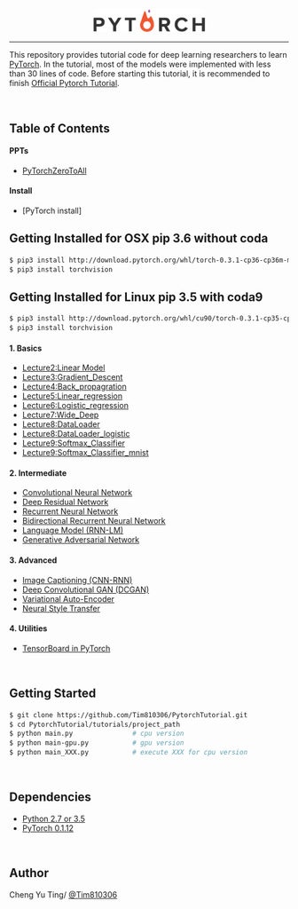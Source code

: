 <p align="center"><img width="40%" src="logo/pytorch_logo.png" /></p>

--------------------------------------------------------------------------------

This repository provides tutorial code for deep learning researchers to learn [PyTorch](https://github.com/pytorch/pytorch). In the tutorial, most of the models were implemented with less than 30 lines of code. Before starting this tutorial, it is recommended to finish [Official Pytorch Tutorial](http://pytorch.org/tutorials/beginner/deep_learning_60min_blitz.html).


<br/>

## Table of Contents
#### PPTs
* [PyTorchZeroToAll](https://drive.google.com/drive/folders/0B41Zbb4c8HVyUndGdGdJSXd5d3M)
#### Install
* [PyTorch install]
## Getting Installed for OSX pip 3.6 without coda
```bash
$ pip3 install http://download.pytorch.org/whl/torch-0.3.1-cp36-cp36m-macosx_10_7_x86_64.whl 
$ pip3 install torchvision 
```
## Getting Installed for Linux pip 3.5 with coda9
```bash
$ pip3 install http://download.pytorch.org/whl/cu90/torch-0.3.1-cp35-cp35m-linux_x86_64.whl
$ pip3 install torchvision 
```
#### 1. Basics
* [Lecture2:Linear Model](https://github.com/Tim810306/PytorchTutorial/tree/master/tutorials/01-basics/Linear_Model/main.py)
* [Lecture3:Gradient_Descent](https://github.com/Tim810306/PytorchTutorial/tree/master/tutorials/01-basics/Gradient_Descent/main.py)
* [Lecture4:Back_propagration](https://github.com/Tim810306/PytorchTutorial/tree/master/tutorials/01-basics/Back_propagration/main.py)
* [Lecture5:Linear_regression](https://github.com/Tim810306/PytorchTutorial/tree/master/tutorials/01-basics/Linear_regression/main.py)
* [Lecture6:Logistic_regression](https://github.com/Tim810306/PytorchTutorial/tree/master/tutorials/01-basics/Logistic_regression/main.py)
* [Lecture7:Wide_Deep](https://github.com/Tim810306/PytorchTutorial/tree/master/tutorials/01-basics/Wide_Deep/main.py)
* [Lecture8:DataLoader](https://github.com/Tim810306/PytorchTutorial/tree/master/tutorials/01-basics/DataLoader/main.py)
* [Lecture8:DataLoader_logistic](https://github.com/Tim810306/PytorchTutorial/tree/master/tutorials/01-basics/DataLoader/main_logistic.py)
* [Lecture9:Softmax_Classifier](https://github.com/Tim810306/PytorchTutorial/tree/master/tutorials/01-basics/Softmax_Classifier/main.py)
* [Lecture9:Softmax_Classifier_mnist](https://github.com/Tim810306/PytorchTutorial/tree/master/tutorials/01-basics/Softmax_Classifier/main_mnist.py)

#### 2. Intermediate
* [Convolutional Neural Network](https://github.com/Tim810306/PytorchTutorial/tree/master/tutorials/02-intermediate/convolutional_neural_network/main.py#L33-L53)
* [Deep Residual Network](https://github.com/Tim810306/PytorchTutorial/tree/master/tutorials/02-intermediate/deep_residual_network/main.py#L67-L103)
* [Recurrent Neural Network](https://github.com/Tim810306/PytorchTutorial/tree/master/tutorials/02-intermediate/recurrent_neural_network/main.py#L38-L56)
* [Bidirectional Recurrent Neural Network](https://github.com/Tim810306/PytorchTutorial/tree/master/tutorials/02-intermediate/bidirectional_recurrent_neural_network/main.py#L38-L57)
* [Language Model (RNN-LM)](https://github.com/Tim810306/PytorchTutorial/tree/master/tutorials/02-intermediate/language_model/main.py#L28-L53)
* [Generative Adversarial Network](https://github.com/Tim810306/PytorchTutorial/blob/master/tutorials/02-intermediate/generative_adversarial_network/main.py#L34-L50)

#### 3. Advanced
* [Image Captioning (CNN-RNN)](https://github.com/Tim810306/PytorchTutorial/tree/master/tutorials/03-advanced/image_captioning)
* [Deep Convolutional GAN (DCGAN)](https://github.com/Tim810306/PytorchTutorial/tree/master/tutorials/03-advanced/deep_convolutional_gan)
* [Variational Auto-Encoder](https://github.com/Tim810306/PytorchTutorial/tree/master/tutorials/03-advanced/variational_auto_encoder)
* [Neural Style Transfer](https://github.com/Tim810306/PytorchTutorial/tree/master/tutorials/03-advanced/neural_style_transfer)

#### 4. Utilities
* [TensorBoard in PyTorch](https://github.com/Tim810306/PytorchTutorial/tree/master/tutorials/04-utils/tensorboard)


<br/>

## Getting Started
```bash
$ git clone https://github.com/Tim810306/PytorchTutorial.git
$ cd PytorchTutorial/tutorials/project_path
$ python main.py               # cpu version
$ python main-gpu.py           # gpu version
$ python main_XXX.py           # execute XXX for cpu version
```

<br/>

## Dependencies
* [Python 2.7 or 3.5](https://www.continuum.io/downloads)
* [PyTorch 0.1.12](http://pytorch.org/)



<br/>


## Author
Cheng Yu Ting/ [@Tim810306](https://github.com/Tim810306)